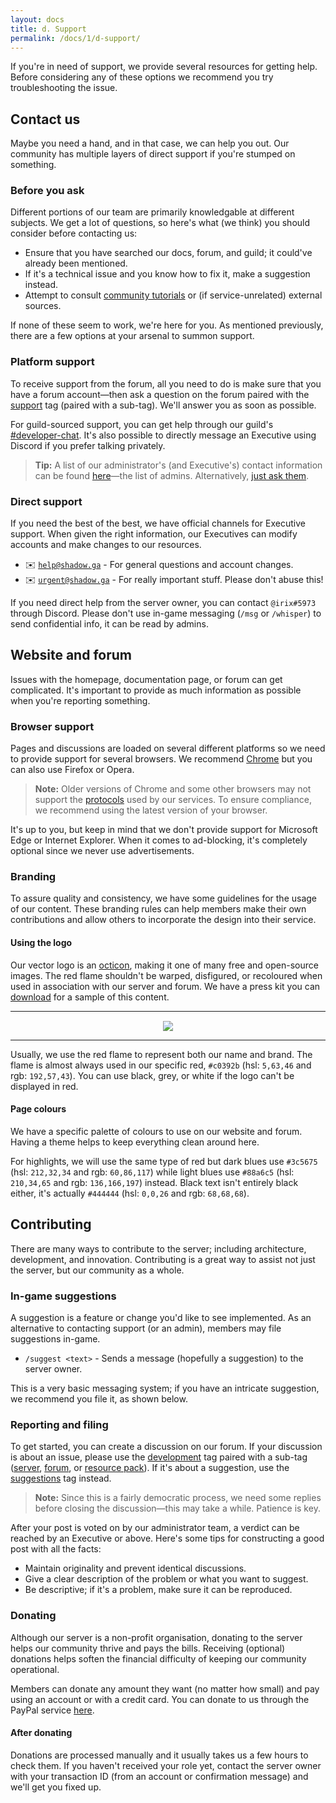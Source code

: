 ```yaml
---
layout: docs
title: d. Support
permalink: /docs/1/d-support/
---
```

If you're in need of support, we provide several resources for getting help.
Before considering any of these options we recommend you try troubleshooting the issue.

## Contact us
Maybe you need a hand, and in that case, we can help you out.
Our community has multiple layers of direct support if you're stumped on something.

### Before you ask
Different portions of our team are primarily knowledgable at different subjects.
We get a lot of questions, so here's what (we think) you should consider before contacting us:

* Ensure that you have searched our docs, forum, and guild; it could've already been mentioned.
* If it's a technical issue and you know how to fix it, make a suggestion instead.
* Attempt to consult [community tutorials](https://f.shadow.ga/t/tut) or (if service-unrelated) external sources.

If none of these seem to work, we're here for you.
As mentioned previously, there are a few options at your arsenal to summon support.

### Platform support
To receive support from the forum, all you need to do is make sure that you have a forum account—then ask a question on the forum paired with the [support](https://f.shadow.ga/t/sup) tag (paired with a sub-tag).
We'll answer you as soon as possible.

For guild-sourced support, you can get help through our guild's [#developer-chat](https://shadow.ga/docs/#channels).
It's also possible to directly message an Executive using Discord if you prefer talking privately.

> **Tip:** A list of our administrator's (and Executive's) contact information can be found [here](https://f.shadow.ga/d/5-list-of-administrators-12-2017)—the list of admins. Alternatively, [just ask them](https://shadow.ga/docs/#connection).

### Direct support
If you need the best of the best, we have official channels for Executive support.
When given the right information, our Executives can modify accounts and make changes to our resources.

 * ✉️ [`help@shadow.ga`](mailto:help@shadow.ga) - For general questions and account changes.
 * ✉️ [`urgent@shadow.ga`](mailto:urgent@shadow.ga) - For really important stuff. Please don't abuse this!

If you need direct help from the server owner, you can contact `@irix#5973` through Discord.
Please don't use in-game messaging (`/msg` or `/whisper`) to send confidential info, it can be read by admins.

## Website and forum
Issues with the homepage, documentation page, or forum can get complicated.
It's important to provide as much information as possible when you're reporting something.

### Browser support
Pages and discussions are loaded on several different platforms so we need to provide support for several browsers.
We recommend [Chrome](https://www.google.com/chrome/browser) but you can also use Firefox or Opera.

> **Note:** Older versions of Chrome and some other browsers may not support the [protocols](https://shadow.ga/docs/2/d-security/#web-encryption) used by our services. To ensure compliance, we recommend using the latest version of your browser.

It's up to you, but keep in mind that we don't provide support for Microsoft Edge or Internet Explorer.
When it comes to ad-blocking, it's completely optional since we never use advertisements.

### Branding
To assure quality and consistency, we have some guidelines for the usage of our content.
These branding rules can help members make their own contributions and allow others to incorporate the design into their service.

#### Using the logo
Our vector logo is an [octicon](https://octicons.github.com/), making it one of many free and open-source images.
The red flame shouldn't be warped, disfigured, or recoloured when used in association with our server and forum.
We have a press kit you can [download](https://shadow.ga/img/presskit.zip) for a sample of this content.

---

<div style="text-align: center; margin-top: 15px;"><img src="https://shadow.ga/img/logo-small.svg"></div>

---

Usually, we use the red flame to represent both our name and brand.
The flame is almost always used in our specific red, `#c0392b` (hsl: `5,63,46` and rgb: `192,57,43`).
You can use black, grey, or white if the logo can't be displayed in red.

#### Page colours
We have a specific palette of colours to use on our website and forum.
Having a theme helps to keep everything clean around here.

For highlights, we will use the same type of red but dark blues use `#3c5675` (hsl: `212,32,34` and rgb: `60,86,117`) while light blues use `#88a6c5` (hsl: `210,34,65` and rgb: `136,166,197`) instead.
Black text isn't entirely black either, it's actually `#444444` (hsl: `0,0,26` and rgb: `68,68,68`).

## Contributing
There are many ways to contribute to the server; including architecture, development, and innovation.
Contributing is a great way to assist not just the server, but our community as a whole.

### In-game suggestions
A suggestion is a feature or change you'd like to see implemented.
As an alternative to contacting support (or an admin), members may file suggestions in-game.

 * `/suggest <text>` - Sends a message (hopefully a suggestion) to the server owner.

This is a very basic messaging system; if you have an intricate suggestion, we recommend you file it, as shown below.

### Reporting and filing
To get started, you can create a discussion on our forum.
If your discussion is about an issue, please use the [development](https://f.shadow.ga/t/dev) tag paired with a sub-tag ([server](https://f.shadow.ga/t/dev-server), [forum](https://f.shadow.ga/t/dev-forum), or [resource pack](https://f.shadow.ga/t/dev-rp)).
If it's about a suggestion, use the [suggestions](https://f.shadow.ga/t/sugg) tag instead.

> **Note:** Since this is a fairly democratic process, we need some replies before closing the discussion—this may take a while. Patience is key.

After your post is voted on by our administrator team, a verdict can be reached by an Executive or above.
Here's some tips for constructing a good post with all the facts:

* Maintain originality and prevent identical discussions.
* Give a clear description of the problem or what you want to suggest.
* Be descriptive; if it's a problem, make sure it can be reproduced.

### Donating
Although our server is a non-profit organisation, donating to the server helps our community thrive and pays the bills.
Receiving (optional) donations helps soften the financial difficulty of keeping our community operational.

Members can donate any amount they want (no matter how small) and pay using an account or with a credit card.
You can donate to us through the PayPal service [here](https://paypal.me/shadowga).

#### After donating
Donations are processed manually and it usually takes us a few hours to check them.
If you haven't received your role yet, contact the server owner with your transaction ID (from an account or confirmation message) and we'll get you fixed up.
